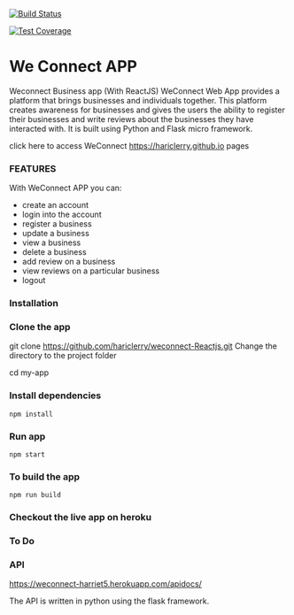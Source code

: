 [![Build Status](https://travis-ci.org/hariclerry/weconnect-Reactjs.svg?branch=master)](https://travis-ci.org/hariclerry/weconnect-Reactjs)

[![Test Coverage](https://api.codeclimate.com/v1/badges/79ef56c6b373e7fdc189/test_coverage)](https://codeclimate.com/github/hariclerry/weconnect-Reactjs/test_coverage)
# We Connect APP

Weconnect Business app (With ReactJS)
WeConnect Web App provides a platform that brings businesses and individuals together. This platform creates awareness for businesses and gives the users the ability to register their businesses and write reviews about the businesses they have interacted with. It is built using Python and Flask micro framework.

click here to access WeConnect https://hariclerry.github.io pages


### FEATURES

With WeConnect APP you can:
* create an account
* login into the account
* register a business
* update a business
* view a business
* delete a business
* add review on a business
* view reviews on a particular business
* logout

### Installation

### Clone the app

 git clone https://github.com/hariclerry/weconnect-Reactjs.git
Change the directory to the project folder

 cd my-app
### Install dependencies

 ```npm install```

### Run app

 ```npm start```
### To build the app

 ```npm run build```
### Checkout the live app on heroku

### To Do

### API

https://weconnect-harriet5.herokuapp.com/apidocs/

The API is written in python using the flask framework.